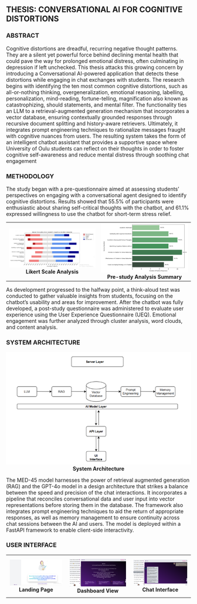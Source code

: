 ## THESIS: CONVERSATIONAL AI FOR COGNITIVE DISTORTIONS

### ABSTRACT
Cognitive distortions are dreadful, recurring negative thought patterns. They
are a silent yet powerful force behind declining mental health that could
pave the way for prolonged emotional distress, often culminating in depression
if left unchecked. This thesis attacks this growing concern by introducing
a Conversational AI-powered application that detects these distortions while
engaging in chat exchanges with students.
The research begins with identifying the ten most common cognitive distortions,
such as all-or-nothing thinking, overgeneralization, emotional reasoning,
labelling, personalization, mind-reading, fortune-telling, magnification also
known as catastrophizing, should statements, and mental filter. The functionality
ties an LLM to a retrieval-augmented generation mechanism that incorporates
a vector database, ensuring contextually grounded responses through recursive
document splitting and history-aware retrievers. Ultimately, it integrates prompt
engineering techniques to rationalize messages fraught with cognitive nuances
from users.
The resulting system takes the form of an intelligent chatbot assistant that
provides a supportive space where University of Oulu students can reflect on their
thoughts in order to foster cognitive self-awareness and reduce mental distress
through soothing chat engagement

### METHODOLOGY
The study began with a pre-questionnaire aimed at assessing students’ perspectives on engaging with a conversational agent designed to identify cognitive distortions. Results showed that 55.5% of participants were enthusiastic about sharing self-critical thoughts with the chatbot, and 61.1% expressed willingness to use the chatbot for short-term stress relief. 

<table align="center">
  <tr>
    <td align="center">
      <img src="https://github.com/fredie7/thesis-cognitive-distortion-backend/blob/main/pre-study%20likert%20analysis.png?raw=true" alt="Likert Analysis" width="300" />
      <br />
      <strong>Likert Scale Analysis</strong>
    </td>
    <td align="center">
      <img src="https://github.com/fredie7/thesis-cognitive-distortion-backend/blob/main/pre-study%20analysis.png?raw=true" alt="Pre-study Analysis" width="300" />
      <br />
      <strong>Pre-study Analysis Summary</strong>
    </td>
  </tr>
</table>


As development progressed to the halfway point, a think-aloud test was conducted to gather valuable insights from students, focusing on the chatbot’s usability and areas for improvement. After the chatbot was fully developed, a post-study questionnaire was administered to evaluate user experience using the User Experience Questionnaire (UEQ). Emotional engagement was further analyzed through cluster analysis, word clouds, and content analysis.

### SYSTEM ARCHITECTURE
<p align="center">
  <img src="https://github.com/fredie7/thesis-cognitive-distortion-backend/blob/main/system%20architecture.png?raw=true" alt="System Architecture" width="600" />
  <br />
  <strong>System Architecture</strong>
</p>

The MED-45 model harnesses the power of retrieval augmented generation (RAG) and the GPT-4o model in a design architecture that strikes a balance between the speed and precision of the chat interactions. It incorporates a pipeline that reconciles conversational data and user input into vector representations before storing them in the database. The framework also integrates prompt engineering techniques to aid the return of appropriate responses, as well as memory management to ensure continuity across chat sessions between the AI and users. The model is deployed within a FastAPI framework to enable client-side interactivity.

### USER INTERFACE

<table align="center">
  <tr>
    <td align="center" style="padding: 10px;">
      <img src="https://github.com/fredie7/thesis-cognitive-distortion-backend/blob/main/landing%20page.png?raw=true" alt="Landing Page" width="250" />
      <br />
      <strong>Landing Page</strong>
    </td>
    <td align="center" style="padding: 10px;">
      <img src="https://github.com/fredie7/thesis-cognitive-distortion-backend/blob/main/dashboard.png?raw=true" alt="Dashboard" width="250" />
      <br />
      <strong>Dashboard View</strong>
    </td>
    <td align="center" style="padding: 10px;">
      <img src="https://github.com/fredie7/thesis-cognitive-distortion-backend/blob/main/chat%20interface.png?raw=true" alt="Chat Interface" width="250" />
      <br />
      <strong>Chat Interface</strong>
    </td>
  </tr>
</table>

